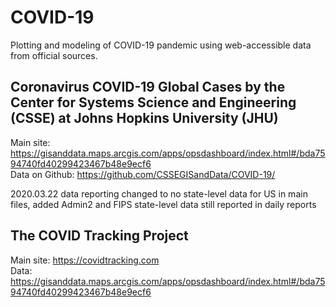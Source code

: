 # COVID-19
Plotting and modeling of COVID-19 pandemic using web-accessible data from official sources.

## Coronavirus COVID-19 Global Cases by the Center for Systems Science and Engineering (CSSE) at Johns Hopkins University (JHU)
Main site: https://gisanddata.maps.arcgis.com/apps/opsdashboard/index.html#/bda7594740fd40299423467b48e9ecf6  
Data on Github: https://github.com/CSSEGISandData/COVID-19/  

2020.03.22 data reporting changed to no state-level data for US in main files, added Admin2 and FIPS 
state-level data still reported in daily reports

## The COVID Tracking Project

Main site: https://covidtracking.com  
Data: https://gisanddata.maps.arcgis.com/apps/opsdashboard/index.html#/bda7594740fd40299423467b48e9ecf6  
